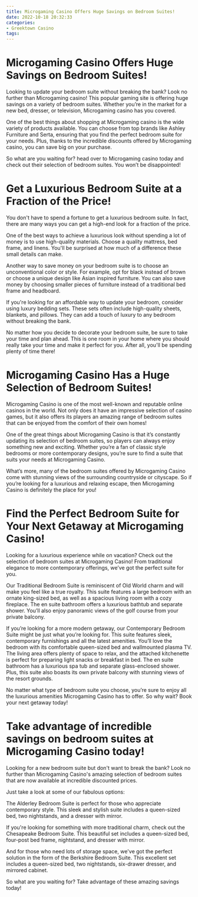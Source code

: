 ```yaml
---
title: Microgaming Casino Offers Huge Savings on Bedroom Suites!
date: 2022-10-18 20:32:33
categories:
- Greektown Casino
tags:
---
```



#  Microgaming Casino Offers Huge Savings on Bedroom Suites!

Looking to update your bedroom suite without breaking the bank? Look no further than Microgaming casino! This popular gaming site is offering huge savings on a variety of bedroom suites. Whether you’re in the market for a new bed, dresser, or television, Microgaming casino has you covered.

One of the best things about shopping at Microgaming casino is the wide variety of products available. You can choose from top brands like Ashley Furniture and Serta, ensuring that you find the perfect bedroom suite for your needs. Plus, thanks to the incredible discounts offered by Microgaming casino, you can save big on your purchase.

So what are you waiting for? head over to Microgaming casino today and check out their selection of bedroom suites. You won’t be disappointed!

#  Get a Luxurious Bedroom Suite at a Fraction of the Price!

You don't have to spend a fortune to get a luxurious bedroom suite. In fact, there are many ways you can get a high-end look for a fraction of the price.

One of the best ways to achieve a luxurious look without spending a lot of money is to use high-quality materials. Choose a quality mattress, bed frame, and linens. You'll be surprised at how much of a difference these small details can make.

Another way to save money on your bedroom suite is to choose an unconventional color or style. For example, opt for black instead of brown or choose a unique design like Asian inspired furniture. You can also save money by choosing smaller pieces of furniture instead of a traditional bed frame and headboard.

If you're looking for an affordable way to update your bedroom, consider using luxury bedding sets. These sets often include high-quality sheets, blankets, and pillows. They can add a touch of luxury to any bedroom without breaking the bank.

No matter how you decide to decorate your bedroom suite, be sure to take your time and plan ahead. This is one room in your home where you should really take your time and make it perfect for you. After all, you'll be spending plenty of time there!

#  Microgaming Casino Has a Huge Selection of Bedroom Suites!

Microgaming Casino is one of the most well-known and reputable online casinos in the world. Not only does it have an impressive selection of casino games, but it also offers its players an amazing range of bedroom suites that can be enjoyed from the comfort of their own homes!

One of the great things about Microgaming Casino is that it’s constantly updating its selection of bedroom suites, so players can always enjoy something new and exciting. Whether you’re a fan of classic style bedrooms or more contemporary designs, you’re sure to find a suite that suits your needs at Microgaming Casino.

What’s more, many of the bedroom suites offered by Microgaming Casino come with stunning views of the surrounding countryside or cityscape. So if you’re looking for a luxurious and relaxing escape, then Microgaming Casino is definitely the place for you!

#  Find the Perfect Bedroom Suite for Your Next Getaway at Microgaming Casino!

Looking for a luxurious experience while on vacation? Check out the selection of bedroom suites at Microgaming Casino! From traditional elegance to more contemporary offerings, we’ve got the perfect suite for you.

Our Traditional Bedroom Suite is reminiscent of Old World charm and will make you feel like a true royalty. This suite features a large bedroom with an ornate king-sized bed, as well as a spacious living room with a cozy fireplace. The en suite bathroom offers a luxurious bathtub and separate shower. You’ll also enjoy panoramic views of the golf course from your private balcony.

If you’re looking for a more modern getaway, our Contemporary Bedroom Suite might be just what you’re looking for. This suite features sleek, contemporary furnishings and all the latest amenities. You’ll love the bedroom with its comfortable queen-sized bed and wallmounted plasma TV. The living area offers plenty of space to relax, and the attached kitchenette is perfect for preparing light snacks or breakfast in bed. The en suite bathroom has a luxurious spa tub and separate glass-enclosed shower. Plus, this suite also boasts its own private balcony with stunning views of the resort grounds.

No matter what type of bedroom suite you choose, you’re sure to enjoy all the luxurious amenities Microgaming Casino has to offer. So why wait? Book your next getaway today!

#  Take advantage of incredible savings on bedroom suites at Microgaming Casino today!

Looking for a new bedroom suite but don't want to break the bank? Look no further than Microgaming Casino's amazing selection of bedroom suites that are now available at incredible discounted prices.

Just take a look at some of our fabulous options:

The Alderley Bedroom Suite is perfect for those who appreciate contemporary style. This sleek and stylish suite includes a queen-sized bed, two nightstands, and a dresser with mirror.

If you're looking for something with more traditional charm, check out the Chesapeake Bedroom Suite. This beautiful set includes a queen-sized bed, four-post bed frame, nightstand, and dresser with mirror.

And for those who need lots of storage space, we've got the perfect solution in the form of the Berkshire Bedroom Suite. This excellent set includes a queen-sized bed, two nightstands, six-drawer dresser, and mirrored cabinet.

So what are you waiting for? Take advantage of these amazing savings today!